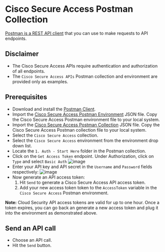 # Cisco Secure Access Postman Collection

[Postman is a REST API client](https://www.getpostman.com/) that you can use to make requests to API endpoints.

## Disclaimer

* The Cisco Secure Access APIs require authentication and authorization of all endpoints.
* The `Cisco Secure Access APIs` Postman collection and environment are provided only as examples.

## Prerequisites

* Download and install the [Postman Client](https://www.getpostman.com/apps).
* Import the [Cisco Secure Access Postman Environment](https://github.com/CiscoDevNet/cloud-security/blob/master/Cisco%20Secure%20Access/PostmanExamples/Cisco%20Secure%20Access.postman_environment.json) JSON file. Copy the Cisco Secure Access Postman environment file to your local system.
* Import the [Cisco Secure Access Postman Collection](https://github.com/CiscoDevNet/cloud-security/blob/master/Cisco%20Secure%20Access/PostmanExamples/Cisco%20Secure%20Access.postman_collection.json) JSON file. Copy the Cisco Secure Access Postman collection file to your local system.
* Select the `Cisco Secure Access` collection.
* Select the `Cisco Secure Access` environment from the environment drop down list.
* Locate the `1. Auth - Start Here` folder in the Postman collection.
* Click on the `Get Access Token` endpoint. Under Authorization, click on `Type` and select `Basic Auth` ![image](https://user-images.githubusercontent.com/11685750/163167297-d3ea0103-3711-42c8-81e9-2374f093584e.png)
* Enter your API key and API secret in the `Username` and `Password` fields respectively:
![image](https://user-images.githubusercontent.com/11685750/163173840-a9c399ae-929f-4891-b298-b9321a12f023.png)
* Now generate an API access token:
  1. Hit `Send` to generate a Cisco Secure Access API access token.
  1. Add your new access token token to the `AccessToken` variable in the `Cisco Secure Access` Postman environment.

**Note:** Cloud Security API access tokens are valid for up to one hour. Once a token expires, you can go back an generate a new access token and plug it into the environment as demonstrated above.

## Send an API call

* Choose an API call.
* Hit the `Send` button.
